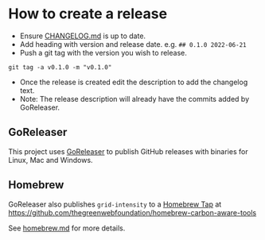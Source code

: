 # How to create a release

- Ensure [CHANGELOG.md](/CHANGELOG.md) is up to date.
- Add heading with version and release date. e.g. `## 0.1.0 2022-06-21`
- Push a git tag with the version you wish to release.

```
git tag -a v0.1.0 -m "v0.1.0"
```

- Once the release is created edit the description to add the changelog text.
- Note: The release description will already have the commits added by GoReleaser.

## GoReleaser

This project uses [GoReleaser](https://github.com/goreleaser/goreleaser) to publish 
GitHub releases with binaries for Linux, Mac and Windows.

## Homebrew

GoReleaser also publishes `grid-intensity` to a [Homebrew Tap](https://docs.brew.sh/Taps) at https://github.com/thegreenwebfoundation/homebrew-carbon-aware-tools

See [homebrew.md](homebrew.md) for more details.
